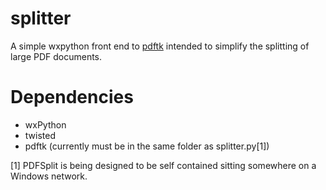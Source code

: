 splitter
========

A simple wxpython front end to [pdftk](http://www.pdflabs.com/tools/pdftk-the-pdf-toolkit/) intended to simplify the splitting of large PDF documents.

Dependencies
============
* wxPython
* twisted
* pdftk (currently must be in the same folder as splitter.py[1])


[1] PDFSplit is being designed to be self contained sitting somewhere on a Windows network.
